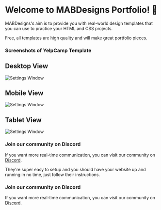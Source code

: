 
# Welcome to MABDesigns Portfolio! 👋

MABDesigns's aim is to provide you with real-world design templates that you can use to practice your HTML and CSS projects. 

Free, all templates are high quality and will make great portfolio pieces.

### Screenshots of YelpCamp Template

## Desktop View
![Settings Window](https://i.postimg.cc/MGNRnDqQ/Screenshot-2022-10-03-at-17-32-51-Neon-Clock.png)
## Mobile View
![Settings Window](https://i.postimg.cc/jjPqhQyN/Screenshot-2022-10-03-at-17-35-12-Neon-Clock.png)
## Tablet View
![Settings Window](https://i.postimg.cc/pdh5MFzX/Screenshot-2022-10-03-at-17-34-25-Neon-Clock.png)
### Join our community on Discord

If you want more real-time communication, you can visit our community on [Discord](https://discord.gg/5tJjhTuqfF). 


They're super easy to setup and you should have your website up and running in no time, just follow their instructions.

### Join our community on Discord

If you want more real-time communication, you can visit our community on [Discord](https://discord.gg/5tJjhTuqfF). 
 
